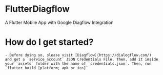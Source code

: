 # FlutterDiagflow
A Flutter Mobile App with Google Diagflow Integration

# How do I get started?
    - Before doing so, please visit [Diagflow](https://dialogflow.com/) and get a `service_account` JSON Credentials File. Then, add it inside your `assets` folder with the name of `credentials.json`. Then, run `flutter build [platform; apk or ios]`